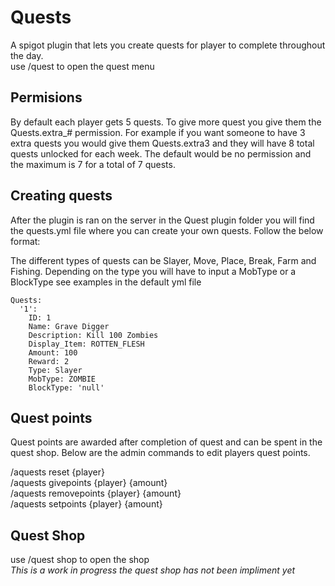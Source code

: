 # Quests

A spigot plugin that lets you create quests for player to complete throughout the day.\
use /quest to open the quest menu
## Permisions

By default each player gets 5 quests. To give more quest you give them the Quests.extra_# permission. For example if you want someone to have 3 extra quests you would give them Quests.extra3 and they will have 8 total quests unlocked for each week. The default would be no permission and the maximum is 7 for a total of 7 quests.

## Creating quests
After the plugin is ran on the server in the Quest plugin folder you will find the quests.yml file where you can create your own quests. Follow the below format:

The different types of quests can be Slayer, Move, Place, Break, Farm and Fishing. Depending on the type you will have to input a MobType or a BlockType see examples in the default yml file
```
Quests:
  '1':
    ID: 1
    Name: Grave Digger
    Description: Kill 100 Zombies
    Display_Item: ROTTEN_FLESH
    Amount: 100
    Reward: 2
    Type: Slayer
    MobType: ZOMBIE
    BlockType: 'null'
```

## Quest points
Quest points are awarded after completion of quest and can be spent in the quest shop. Below are the admin commands to edit players quest points.

/aquests reset {player}\
/aquests givepoints {player} {amount}\
/aquests removepoints {player} {amount}\
/aquests setpoints {player} {amount}

## Quest Shop
use /quest shop to open the shop\
*This is a work in progress the quest shop has not been impliment yet*


